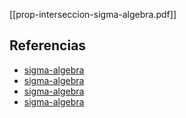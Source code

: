 [[prop-interseccion-sigma-algebra.pdf]]

## Referencias
- [sigma-algebra](./sigma-algebra.md)
- [sigma-algebra](./sigma-algebra.md)
- [sigma-algebra](./sigma-algebra.md)
- [sigma-algebra](./sigma-algebra.md)
